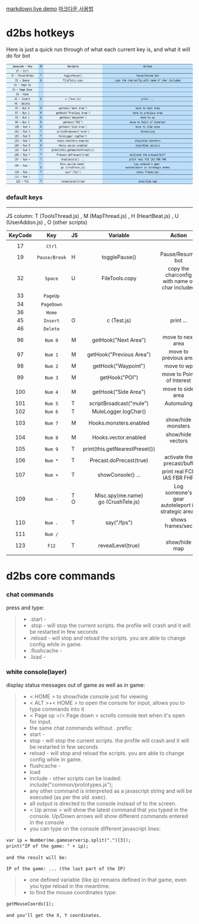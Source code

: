 [1]: https://markdown-here.com/livedemo.html
[markdown live demo][1] [마크다운 사용법](https://dooray.com/htmls/guides/markdown_ko_KR.html)

# d2bs hotkeys

Here is just a quick run through of what each current key is, and what it will do for bot

![Alt text](/image/defaultkey.png "d2bs default key")

### default keys

---
JS column: T (ToolsThread.js) , M (MapThread.js) , H (HeartBeat.js) , U (UserAddon.js) , O (other scripts)

| __KeyCode__ | __Key__ | __JS__ | __Variable__ | __Action__ |
|:---:|:---:|:---|:---:|:---:|
|   |   |   |   |   |
| 17 | `Ctrl` |   |   |   |
| 19 | `Pause/Break`  | H | togglePause() | Pause/Resume bot |
| 32 | `Space` | U | FileTools.copy | copy the charconfig with name of char included |
| 33 | `PageUp` |   |   |   |
| 34 | `PageDown` |   |   |   |
| 36 | `Home` |   |   |   |
| 45 | `Insert` | O | c (Test.js) | print ... |
| 46 | `Delete` |   |   |   |
| 96 | `Num 0` | M | getHook("Next Area") | move to next area |
| 97 | `Num 1` | M | getHook("Previous Area") | move to previous area |
| 98 | `Num 2` | M | getHook("Waypoint") | move to wp |
| 99 | `Num 3` | M | getHook("POI") | move to Point of Interest |
| 100 | `Num 4` | M | getHook("Side Area") | move to side area |
| 101 | `Num 5` | T | scriptBroadcast("mule") | Automuling |
| 102 | `Num 6` | T | MuleLogger.logChar() |   |
| 103 | `Num 7` | M | Hooks.monsters.enabled | show/hide monsters |
| 104 | `Num 8` | M | Hooks.vector.enabled | show/hide vectors |
| 105 | `Num 9` | T | print(this.getNearestPreset()) |   |
| 106 | `Num *` | T | Precast.doPrecast(true) | activate the precast/buff |
| 107 | `Num +` | T | showConsole() ... | print real FCR IAS FBR FHR |
| 109 | `Num -` | T <br/> O | Misc.spy(me.name) <br/> go (CrushTele.js) | Log someone's gear <br/> autoteleport in strategic areas |
| 110 | `Num .` | T | say("/fps") | shows frames/sec |
| 111 | `Num /` |   |   |   |
| 123 | `F12`  | T | revealLevel(true) | show/hide map |
|   |   |   |   |   |

# d2bs core commands

### chat commands

press and type:

> * .start -
> * .stop - will stop the current scripts. the profile will crash and it will be restarted in few seconds
> * .reload - will stop and reload the scripts. you are able to change config while in game.
> * .flushcache -
> * .load -

### white console(layer)

display status messages out of game as well as in game:

> * < HOME > to show/hide console just for viewing
> * < ALT >+< HOME > to open the console for input, allows you to type commands into it
> * < Page up >/< Page down > scrolls console text when it's open for input.
> * the same chat commands without . prefix:
> * start -
> * stop - will stop the current scripts. the profile will crash and it will be restarted in few seconds
> * reload - will stop and reload the scripts. you are able to change config while in game.
> * flushcache -
> * load
> * include - other scripts can be loaded: include("common/prototypes.js");
> * any other command is interpreted as a javascript string and will be executed (as per the old .exec).
> * all output is directed to the console instead of to the screen.
> * < Up arrow > will show the latest command that you typed in the console. Up/Down arrows will show different commands entered in the console
> * you can type on the console different javascript lines:

    var ip = Number(me.gameserverip.split(".")[3]);
    print("IP of the game: " + ip);

``` and the result will be: ```

    IP of the game: ... (the last part of the IP)

> * one defined variable (like ip) remains defined in that game, even you type reload in the meantime.
> * to find the mouse coordinates type:

    getMouseCoords(1);

``` and you'll get the X, Y coordinates. ```

